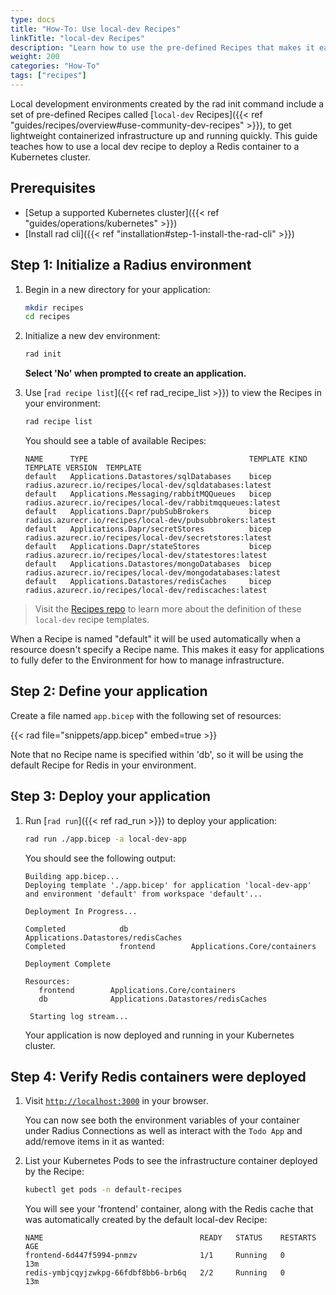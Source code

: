 ```yaml
---
type: docs
title: "How-To: Use local-dev Recipes"
linkTitle: "local-dev Recipes"
description: "Learn how to use the pre-defined Recipes that makes it easy to run dependencies  in your application."
weight: 200
categories: "How-To"
tags: ["recipes"]
---
```


Local development environments created by the rad init command include a set of pre-defined Recipes called [`local-dev` Recipes]({{< ref "guides/recipes/overview#use-community-dev-recipes" >}}), to get lightweight containerized infrastructure up and running quickly. This guide teaches how to use a local dev recipe to deploy a Redis container to a Kubernetes cluster.

## Prerequisites

- [Setup a supported Kubernetes cluster]({{< ref "guides/operations/kubernetes" >}})
- [Install rad cli]({{< ref "installation#step-1-install-the-rad-cli" >}})


## Step 1: Initialize a Radius environment

1. Begin in a new directory for your application:

   ```bash
   mkdir recipes
   cd recipes
   ```
2. Initialize a new dev environment:

   ```bash
   rad init
   ```

   **Select 'No' when prompted to create an application.**

3. Use [`rad recipe list`]({{< ref rad_recipe_list >}}) to view the Recipes in your environment:

   ```bash
   rad recipe list 
   ```

   You should see a table of available Recipes:
   
   ```
   NAME      TYPE                                    TEMPLATE KIND  TEMPLATE VERSION  TEMPLATE
   default   Applications.Datastores/sqlDatabases    bicep                            radius.azurecr.io/recipes/local-dev/sqldatabases:latest
   default   Applications.Messaging/rabbitMQQueues   bicep                            radius.azurecr.io/recipes/local-dev/rabbitmqqueues:latest
   default   Applications.Dapr/pubSubBrokers         bicep                            radius.azurecr.io/recipes/local-dev/pubsubbrokers:latest
   default   Applications.Dapr/secretStores          bicep                            radius.azurecr.io/recipes/local-dev/secretstores:latest
   default   Applications.Dapr/stateStores           bicep                            radius.azurecr.io/recipes/local-dev/statestores:latest
   default   Applications.Datastores/mongoDatabases  bicep                            radius.azurecr.io/recipes/local-dev/mongodatabases:latest
   default   Applications.Datastores/redisCaches     bicep                            radius.azurecr.io/recipes/local-dev/rediscaches:latest
   ```
> Visit the [Recipes repo](https://github.com/radius-project/recipes) to learn more about the definition of these `local-dev` recipe templates.

When a Recipe is named "default" it will be used automatically when a resource doesn't specify a Recipe name. This makes it easy for applications to fully defer to the Environment for how to manage infrastructure.  

## Step 2: Define your application

Create a file named `app.bicep` with the following set of resources:

{{< rad file="snippets/app.bicep" embed=true >}}

Note that no Recipe name is specified within 'db', so it will be using the default Recipe for Redis in your environment.

## Step 3: Deploy your application

1. Run [`rad run`]({{< ref rad_run >}}) to deploy your application:

   ```bash
   rad run ./app.bicep -a local-dev-app
   ```

   You should see the following output:
   ```
   Building app.bicep...
   Deploying template './app.bicep' for application 'local-dev-app' and environment 'default' from workspace 'default'...

   Deployment In Progress...

   Completed            db              Applications.Datastores/redisCaches
   Completed            frontend        Applications.Core/containers

   Deployment Complete

   Resources:
      frontend        Applications.Core/containers
      db              Applications.Datastores/redisCaches

    Starting log stream...
   ```

   Your application is now deployed and running in your Kubernetes cluster.

## Step 4: Verify Redis containers were deployed

1. Visit [`http://localhost:3000`](http://localhost:3000) in your browser.

   You can now see both the environment variables of your container under Radius Connections as well as interact with the `Todo App` and add/remove items in it as wanted:

1. List your Kubernetes Pods to see the infrastructure container deployed by the Recipe:

   ```bash
   kubectl get pods -n default-recipes
   ```

   You will see your 'frontend' container, along with the Redis cache that was automatically created by the default local-dev Recipe:

   ```
   NAME                                   READY   STATUS    RESTARTS   AGE
   frontend-6d447f5994-pnmzv              1/1     Running   0          13m
   redis-ymbjcqyjzwkpg-66fdbf8bb6-brb6q   2/2     Running   0          13m
   ```
